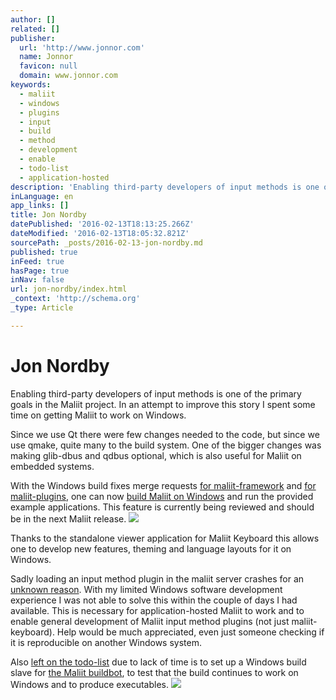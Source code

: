 ```yaml
---
author: []
related: []
publisher:
  url: 'http://www.jonnor.com'
  name: Jonnor
  favicon: null
  domain: www.jonnor.com
keywords:
  - maliit
  - windows
  - plugins
  - input
  - build
  - method
  - development
  - enable
  - todo-list
  - application-hosted
description: 'Enabling third-party developers of input methods is one of the primary goals in the Maliit project. In an attempt to improve this story I spent some time on getting Maliit to work on Windows. Since we use Qt there were few changes needed to the code, but since we use qmake, quite many to the build system.'
inLanguage: en
app_links: []
title: Jon Nordby
datePublished: '2016-02-13T18:13:25.266Z'
dateModified: '2016-02-13T18:05:32.821Z'
sourcePath: _posts/2016-02-13-jon-nordby.md
published: true
inFeed: true
hasPage: true
inNav: false
url: jon-nordby/index.html
_context: 'http://schema.org'
_type: Article

---
```

# Jon Nordby

Enabling third-party developers of input methods is one of the primary goals in the Maliit project. In an attempt to improve this story I spent some time on getting Maliit to work on Windows.

Since we use Qt there were few changes needed to the code, but since we use qmake, quite many to the build system. One of the bigger changes was making glib-dbus and qdbus optional, which is also useful for Maliit on embedded systems.

With the Windows build fixes merge requests [for maliit-framework][0] and [for maliit-plugins][1], one can now [build Maliit on Windows][2] and run the provided example applications. This feature is currently being reviewed and should be in the next Maliit release.
[![](http://www.jonnor.com/wp/files/2012-03-13-155530_2704x1050_scrot_crop-300x225.png)][3]

Thanks to the standalone viewer application for Maliit Keyboard this allows one to develop new features, theming and language layouts for it on Windows.

Sadly loading an input method plugin in the maliit server crashes for an [unknown reason][4]. With my limited Windows software development experience I was not able to solve this within the couple of days I had available. This is necessary for application-hosted Maliit to work and to enable general development of Maliit input method plugins (not just maliit-keyboard). Help would be much appreciated, even just someone checking if it is reproducible on another Windows system.

Also [left on the todo-list][5] due to lack of time is to set up a Windows build slave for [the Maliit buildbot][6], to test that the build continues to work on Windows and to produce executables.
[![](http://www.jonnor.com/wp/wp-content/plugins/flattr/img/flattr-badge-large.png)][7]

[0]: https://gitorious.org/maliit/maliit-framework/merge_requests/165
[1]: https://gitorious.org/maliit/maliit-plugins/merge_requests/50
[2]: https://wiki.maliit.org/Documentation/Installing#From_source_code_.28Windows.29
[3]: http://www.jonnor.com/wp/files/2012-03-13-155530_2704x1050_scrot_crop.png
[4]: https://bugs.maliit.org/show_bug.cgi?id=111
[5]: https://bugs.maliit.org/show_bug.cgi?id=112
[6]: http://www.jonnor.com/2011/12/the-maliit-buildbot/
[7]: http://www.jonnor.com/wp/?flattrss_redirect&id=538&md5=d85622fb2dd3b4c95db3480c57b19d0c
